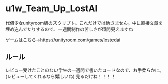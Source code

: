 # u1w_Team_Up_LostAI
代償少女unityroom版のスクリプト。これだけでは動きません。中に直接文章を埋め込んでたりするので、一週間制作の苦しさが垣間見えますね

ゲームはこちら→https://unityroom.com/games/lostedai
## ルール
レビュー受けたことのない学生の一週間で書いたコードなので、お手柔らかに。(レビューしてくれるなら嬉しいね)
見るだけね！！！！

